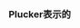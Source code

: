 <!--
 * @Author: Liu Weilong
 * @Date: 2021-01-26 09:19:59
 * @LastEditors: Liu Weilong 
 * @LastEditTime: 2021-01-31 10:41:40
 * @FilePath: /3rd-test-learning/30. supplement_material/plucker_line/doc.md
 * @Description: 
-->
### Plucker表示的
